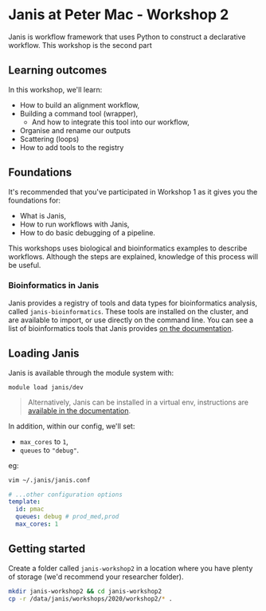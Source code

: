 # Janis at Peter Mac - Workshop 2

Janis is workflow framework that uses Python to construct a declarative workflow. This workshop is the second part

## Learning outcomes

In this workshop, we'll learn:

- How to build an alignment workflow,
- Building a command tool (wrapper),
    - And how to integrate this tool into our workflow,
- Organise and rename our outputs
- Scattering (loops)
- How to add tools to the registry


## Foundations

It's recommended that you've participated in Workshop 1 as it gives you the foundations for:

- What is Janis,
- How to run workflows with Janis,
- How to do basic debugging of a pipeline.

This workshops uses biological and bioinformatics examples to describe workflows. Although the steps are explained, knowledge of this process will be useful.

### Bioinformatics in Janis

Janis provides a registry of tools and data types for bioinformatics analysis, called `janis-bioinformatics`. These tools are installed on the cluster, and are available to import, or use directly on the command line. You can see a list of bioinformatics tools that Janis provides [on the documentation](https://janis.readthedocs.io/en/latest/tools/bioinformatics/index.html).


## Loading Janis

Janis is available through the module system with:

```
module load janis/dev
```

> Alternatively, Janis can be installed in a virtual env, instructions are [available in the documentation](https://janis.readthedocs.io/en/latest/tutorials/tutorial0.html).


In addition, within our config, we'll set:

- `max_cores` to `1`,
- `queues` to `"debug"`.

eg:

```bash
vim ~/.janis/janis.conf
```

```yaml
# ...other configuration options
template:
  id: pmac
  queues: debug # prod_med,prod
  max_cores: 1
```

## Getting started

Create a folder called `janis-workshop2` in a location where you have plenty of storage (we'd recommend your researcher folder).

```bash
mkdir janis-workshop2 && cd janis-workshop2
cp -r /data/janis/workshops/2020/workshop2/* .
```

